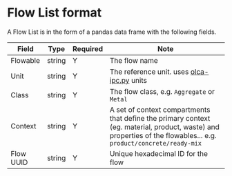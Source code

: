 # Flow List format

A Flow List is in the form of a pandas data frame with the following fields.

 Field | Type | Required |  Note |
----------- |  ---- | ---------| -----  |
 Flowable | string | Y | The flow name |
 Unit | string | Y  | The reference unit. uses [olca-ipc.py](https://github.com/GreenDelta/olca-ipc.py) units |
 Class | string | Y | The flow class, e.g. `Aggregate` or `Metal` |
 Context | string | Y | A set of context compartments that define the primary context (eg. material, product, waste) and properties of the flowables... e.g. `product/concrete/ready-mix`| 
 Flow UUID | string | Y | Unique hexadecimal ID for the flow |